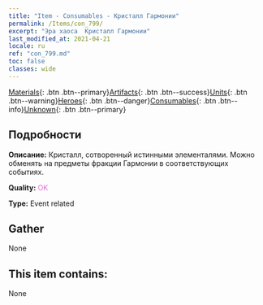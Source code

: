 ```yaml
---
title: "Item - Consumables - Кристалл Гармонии"
permalink: /Items/con_799/
excerpt: "Эра хаоса  Кристалл Гармонии"
last_modified_at: 2021-04-21
locale: ru
ref: "con_799.md"
toc: false
classes: wide
---
```

 [Materials](/ru/Items/){: .btn .btn--primary}[Artifacts](/ru/Items/Artifacts/){: .btn .btn--success}[Units](/ru/Items/Units/){: .btn .btn--warning}[Heroes](/ru/Items/Heroes/){: .btn .btn--danger}[Consumables](/ru/Items/Consumables/){: .btn .btn--info}[Unknown](/ru/Items/Unknown/){: .btn .btn--primary}

## Подробности
 **Описание:** Кристалл, сотворенный истинными элементалями. Можно обменять на предметы фракции Гармонии в соответствующих событиях.

 **Quality:** <span style="color: #DA70D6">OK</span>

 **Type:** Event related

## Gather

  None

## This item contains:

  None

